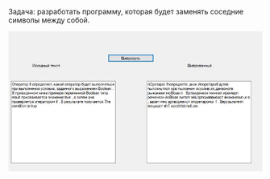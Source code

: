 Задача: разработать программу, которая будет заменять соседние символы между собой.

![picture](https://github.com/aovakur/swap_adjacent/blob/master/img.JPG)


